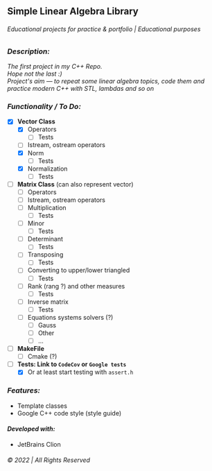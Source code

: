 ## Simple Linear Algebra Library
###### Educational projects for practice & portfolio | Educational purposes


### _Description:_
_The first project in my C++ Repo.   
Hope not the last :)  
Project's aim — to repeat some linear algebra topics, code them and practice modern C++ with STL, lambdas and so on_



### _Functionality / To Do:_

- [x] __Vector Class__
    - [x] Operators
      - [ ] Tests
    - [ ] Istream, ostream operators 
    - [x] Norm  
      - [ ] Tests
    - [x] Normalization
      - [ ] Tests
- [ ] __Matrix Class__ (can also represent vector)
    - [ ] Operators
    - [ ] Istream, ostream operators
    - [ ] Multiplication
        - [ ] Tests
    - [ ] Minor 
        - [ ] Tests
    - [ ] Determinant
      - [ ] Tests
    - [ ] Transposing
      - [ ] Tests
    - [ ] Converting to upper/lower triangled 
      - [ ] Tests
    - [ ] Rank (rang ?) and other measures
      - [ ] Tests
    - [ ] Inverse matrix
      - [ ] Tests
    - [ ] Equations systems solvers (?)
        - [ ] Gauss
        - [ ] Other
        - [ ] ...
- [ ] __MakeFile__
  - [ ] Cmake (?)
- [ ] __Tests: Link to `CodeCov` or `Google tests`__
  - [x] Or at least start testing with `assert.h`  
### _Features:_  
* Template classes
* Google C++ code style (style guide)

#### _Developed with:_
* JetBrains Clion
&nbsp;  

###### © 2022 | All Rights Reserved